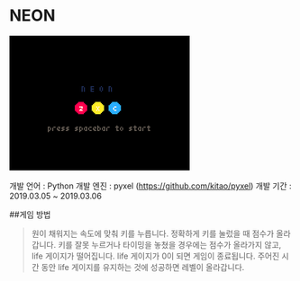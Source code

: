 # NEON
![neon_pyxel_image.gif](neon_pyxel_image.gif)

개발 언어 : Python
개발 엔진 : pyxel (https://github.com/kitao/pyxel)
개발 기간 : 2019.03.05 ~ 2019.03.06

##게임 방법

>원이 채워지는 속도에 맞춰 키를 누릅니다.
> 정확하게 키를 눌렀을 때 점수가 올라갑니다. 키를 잘못 누르거나 타이밍을 놓쳤을 경우에는 점수가 올라가지 않고, life 게이지가 떨어집니다. life 게이지가 0이 되면 게임이 종료됩니다. 주어진 시간 동안 life 게이지를 유지하는 것에 성공하면 레벨이 올라갑니다.
